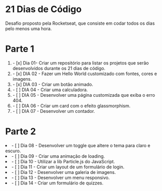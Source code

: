 # 21 Dias de Código

<p>Desafio proposto pela Rocketseat, que consiste em codar todos os dias pelo menos uma hora.</p>

# Parte 1
<ol>
<li>- [x] Dia 01- Criar um repositório para listar os projetos que serão desenvolvidos durante os 21 dias de código.</li>
<li>- [x] DIA 02 - Fazer um Hello World customizado com fontes, cores e imagens.</li>
<li>- [x] DIA 03 - Criar um botão animado.</li>
<li>- [ ] DIA 04 - Criar uma calculadora.</li>
<li>- [ ] DIA 05 - Desenvolver uma página customizada que exiba o erro 404.</li>
<li>- [ ] DIA 06 - Criar um card com o efeito glassmorphism.</li>
<li>- [ ] DIA 07 - Desenvolver um contador.</li>
</ol>

# Parte 2
<li>- [ ] Dia 08 - Desenvolver um toggle que altere o tema para claro e escuro. </li>
<li>- [ ] Dia 09 - Criar uma animação de loading.</li>
<li>- [ ] Dia 10 - Utilizar a lib Particle.js do JavaScript.</li>
<li>- [ ] Dia 11 - Criar um layout de um formulário de login.</li>
<li>- [ ] Dia 12 - Desenvolver uma galeria de imagens.</li>
<li>- [ ] Dia 13 - Desenvolver um menu responsivo.</li>
<li>- [ ] Dia 14 - Criar um formulário de quizzes.</li>
